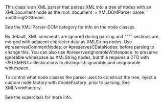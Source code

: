 This class is an XML parser that parses XML into a tree of nodes with an XMLDocument node as the root:
	document := XMLDOMParser parse: xmlStringOrStream.

See the XML-Parser-DOM category for info on the node classes.

By default, XML comments are ignored during parsing and ""<![CDATA[...]]>"" sections are merged with adjacent character data as XMLString nodes. Use #preservesCommentNodes: or #preservesCDataNodes: before parsing to change this. You can also use #preservesIgnorableWhitespace: to preserve ignorable whitespace as XMLString nodes, but this requires a DTD with <!ELEMENT> declarations to distinguish ignorable and unignorable whitespace.

To control what node classes the parser uses to construct the tree, inject a custom node factory with #nodeFactory: prior to parsing. See XMLNodeFactory.

See the superclass for more info.